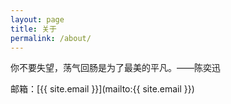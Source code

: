 ```yaml
---
layout: page
title: 关于
permalink: /about/
---
```


你不要失望，荡气回肠是为了最美的平凡。——陈奕迅

邮箱：[{{ site.email }}](mailto:{{ site.email }})